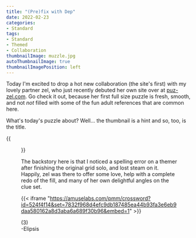 ```yaml
---
title: "(Pre)fix with Dep"
date: 2022-02-23
categories:
- Standard
tags:
- Standard
- Themed
- Collaboration
thumbnailImage: muzzle.jpg
autoThumbnailImage: true
thumbnailImagePosition: left
---
```


Today I'm excited to drop a hot new collaboration (the site's first) with my lovely partner zel, who just recently debuted her own site over at [puz-zel.com](https://puz-zel.com/).<!--more-->  Go check it out, because her first full size puzzle is fresh, smooth, and not *not* filled with some of the fun adult references that are common here.

What's today's puzzle about?  Well... the thumbnail is a hint and so, too, is the title.

{{<figure src="/muzzle.jpg">}}

The backstory here is that I noticed a spelling error on a themer after finishing the original grid solo, and lost steam on it.  Happily, zel was there to offer some love, help with a complete redo of the fill, and many of her own delightful angles on the clue set.

{{< iframe
"https://amuselabs.com/pmm/crossword?id=524f4f14&set=7832f968d4efc9db187485ea44b93fa3e6eb9daa580162a8d3aba6a689f30b96&embed=1" >}}

(3)  
-Elipsis